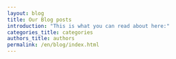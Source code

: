 ```yaml
---
layout: blog
title: Our Blog posts
introduction: "This is what you can read about here:"
categories_title: categories
authors_title: authors
permalink: /en/blog/index.html
---
```

